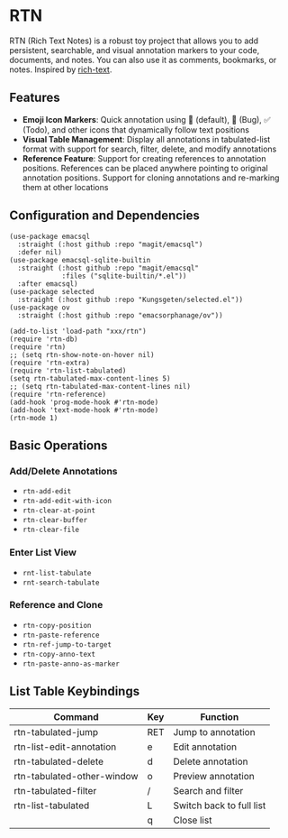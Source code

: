 # RTN
RTN (Rich Text Notes) is a robust toy project that allows you to add persistent, searchable, and visual annotation markers to your code, documents, and notes. You can also use it as comments, bookmarks, or notes. Inspired by [rich-text](https://github.com/Kinneyzhang/rich-text).

## Features
- **Emoji Icon Markers**: Quick annotation using 📝 (default), 🐛 (Bug), ✅ (Todo), and other icons that dynamically follow text positions
- **Visual Table Management**: Display all annotations in tabulated-list format with support for search, filter, delete, and modify annotations
- **Reference Feature**: Support for creating references to annotation positions. References can be placed anywhere pointing to original annotation positions. Support for cloning annotations and re-marking them at other locations

## Configuration and Dependencies
```elisp
(use-package emacsql
  :straight (:host github :repo "magit/emacsql")
  :defer nil)
(use-package emacsql-sqlite-builtin
  :straight (:host github :repo "magit/emacsql"
			 :files ("sqlite-builtin/*.el"))
  :after emacsql)
(use-package selected
  :straight (:host github :repo "Kungsgeten/selected.el"))
(use-package ov
  :straight (:host github :repo "emacsorphanage/ov"))
```

```elisp
(add-to-list 'load-path "xxx/rtn")
(require 'rtn-db)
(require 'rtn)
;; (setq rtn-show-note-on-hover nil)
(require 'rtn-extra)
(require 'rtn-list-tabulated)
(setq rtn-tabulated-max-content-lines 5)
;; (setq rtn-tabulated-max-content-lines nil)
(require 'rtn-reference)
(add-hook 'prog-mode-hook #'rtn-mode)
(add-hook 'text-mode-hook #'rtn-mode)
(rtn-mode 1)
```

## Basic Operations

### Add/Delete Annotations
- `rtn-add-edit`
- `rtn-add-edit-with-icon`
- `rtn-clear-at-point`
- `rtn-clear-buffer`
- `rtn-clear-file`

### Enter List View
- `rnt-list-tabulate`
- `rnt-search-tabulate`

### Reference and Clone
- `rtn-copy-position`
- `rtn-paste-reference`
- `rtn-ref-jump-to-target`
- `rtn-copy-anno-text`
- `rtn-paste-anno-as-marker`

## List Table Keybindings

| Command                    | Key | Function                |
|----------------------------|-----|-------------------------|
| rtn-tabulated-jump         | RET | Jump to annotation      |
| rtn-list-edit-annotation   | e   | Edit annotation         |
| rtn-tabulated-delete       | d   | Delete annotation       |
| rtn-tabulated-other-window | o   | Preview annotation      |
| rtn-tabulated-filter       | /   | Search and filter       |
| rtn-list-tabulated         | L   | Switch back to full list|
|                            | q   | Close list              |

